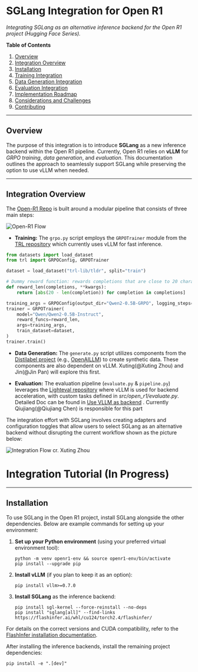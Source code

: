 # SGLang Integration for Open R1

*Integrating SGLang as an alternative inference backend for the Open R1 project (Hugging Face Series).*

**Table of Contents**
1. [Overview](#overview)
2. [Integration Overview](#integration-overview)
3. [Installation](#installation)
4. [Training Integration](#training-integration)
5. [Data Generation Integration](#data-generation-integration)
6. [Evaluation Integration](#evaluation-integration)
7. [Implementation Roadmap](#implementation-roadmap)
8. [Considerations and Challenges](#considerations-and-challenges)
9. [Contributing](#contributing)

---

## Overview

The purpose of this integration is to introduce **SGLang** as a new inference backend within the Open R1 pipeline. Currently, Open R1 relies on **vLLM** for *GRPO training*, *data generation*, and *evaluation*. This documentation outlines the approach to seamlessly support SGLang while preserving the option to use vLLM when needed.

---

## Integration Overview

The [Open-R1 Repo](https://github.com/huggingface/open-r1) is built around a modular pipeline that consists of three main steps:

![Open-R1 Flow](/SGLang%20Project%20Integration/plan-of-attack.png)

- **Training:**
  The `grpo.py` script employs the `GRPOTrainer` module from the [TRL repository](https://github.com/huggingface/trl) which currently uses vLLM for fast inference.

```Python
from datasets import load_dataset
from trl import GRPOConfig, GRPOTrainer

dataset = load_dataset("trl-lib/tldr", split="train")

# Dummy reward function: rewards completions that are close to 20 characters
def reward_len(completions, **kwargs):
    return [abs(20 - len(completion)) for completion in completions]

training_args = GRPOConfig(output_dir="Qwen2-0.5B-GRPO", logging_steps=10)
trainer = GRPOTrainer(
    model="Qwen/Qwen2-0.5B-Instruct",
    reward_funcs=reward_len,
    args=training_args,
    train_dataset=dataset,
)
trainer.train()
```

- **Data Generation:**
  The `generate.py` script utilizes components from the [Distilabel project](https://distilabel.argilla.io/latest/components-gallery/llms/openaillm/?h=openaillm) (e.g., [OpenAILLM](https://distilabel.argilla.io/latest/components-gallery/llms/openaillm/?h=openaillm#generate-text)) to create synthetic data. These components are also dependent on vLLM. Xuting(@Xuting Zhou) and Jin(@Jin Pan) will explore this first.

- **Evaluation:**
  The evaluation pipeline (`evaluate.py` & `pipeline.py`) leverages the [Lighteval repository](https://github.com/huggingface/lighteval) where vLLM is used for backend acceleration, with custom tasks defined in *src/open_r1/evaluate.py*. Detailed Doc can be found in [Use VLLM as backend](https://huggingface.co/docs/lighteval/use-vllm-as-backend) . Currently Qiujiang(@Qiujiang Chen) is responsible for this part

The integration effort with SGLang involves creating adapters and configuration toggles that allow users to select SGLang as an alternative backend without disrupting the current workflow shown as the picture below:

![Integration Flow](/SGLang%20Project%20Integration/Integration%20Flow.png)
cr. Xuting Zhou

# Integration Tutorial (In Progress)

---

## Installation

To use SGLang in the Open R1 project, install SGLang alongside the other dependencies. Below are example commands for setting up your environment:

1. **Set up your Python environment** (using your preferred virtual environment tool):

    ```shell
    python -m venv openr1-env && source openr1-env/bin/activate
    pip install --upgrade pip
    ```

2. **Install vLLM** (if you plan to keep it as an option):

    ```shell
    pip install vllm>=0.7.0
    ```

3. **Install SGLang** as the inference backend:

    ```shell
    pip install sgl-kernel --force-reinstall --no-deps
    pip install "sglang[all]" --find-links https://flashinfer.ai/whl/cu124/torch2.4/flashinfer/
    ```

For details on the correct versions and CUDA compatibility, refer to the [FlashInfer installation documentation](https://github.com/flashinfer-ai/flashinfer).

After installing the inference backends, install the remaining project dependencies:

```shell
pip install -e ".[dev]"
```
